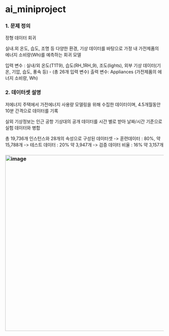 # ai_miniproject


### 1. 문제 정의

정형 데이터 회귀

실내.외 온도, 습도, 조명 등 다양한 환경, 기상 데이터를 바탕으로
가정 내 가전제품의 에너지 소비량(Wh)를 예측하는 회귀 모델


 입력 변수 :  	실내/외 온도(T1T9), 습도(RH_1RH_9), 조도(lights), 외부 기상 데이터(기온, 기압, 습도, 풍속 등) - (총 26개 입력 변수)
 출력 변수: 	Appliances (가전제품의 에너지 소비량, Wh)


### 2. 데이터셋 설명

저에너지 주택에서 가전에너지 사용량 모델링을 위해 수집한 데이터이며,
4.5개월동안 10분 간격으로 데이터를 기록

실외 기상정보는 인근 공항 기상대의 공개 데이터를 시간 별로 받아 날짜/시간 기준으로 실험 데이터와 병합

총 19,736개 인스턴스와 28개의 속성으로 구성된 데이터셋
-> 훈련데이터 : 80%, 약 15,788개
-> 테스트 데이터 : 20% 약 3,947개
-> 검증 데이터 비율 : 16% 약 3,157개

### <img width="559" alt="image" src="https://github.com/user-attachments/assets/41d7731b-9ac2-4228-8bd1-964d9be23577" />



